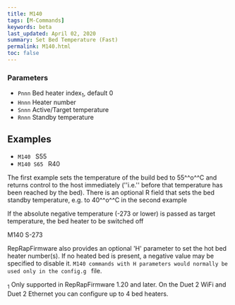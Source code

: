 ```yaml
---
title: M140
tags: [M-Commands] 
keywords: beta 
last_updated: April 02, 2020 
summary: Set Bed Temperature (Fast) 
permalink: M140.html
toc: false 
---
```



### Parameters

* `Pnnn` Bed heater index<sub>1</sub>, default 0
* `Hnnn` Heater number
* `Snnn` Active/Target temperature
* `Rnnn` Standby temperature

## Examples

* ` M140  ` S55
* ` M140 S65  ` R40

The first example sets the temperature of the build bed to 55^^o^^C and returns control to the host immediately (''i.e.'' before that temperature has been reached by the bed). There is an optional R field that sets the bed standby temperature, e.g. to 40^^o^^C in the second example

If the absolute negative temperature (-273 or lower) is passed as target temperature, the bed heater to be switched off

M140 S-273

RepRapFirmware also provides an optional 'H' parameter to set the hot bed heater number(s). If no heated bed is present, a negative value may be specified to disable it. ` M140 commands with H parameters would normally be used only in the config.g  ` file.

<sub>1</sub> Only supported in RepRapFirmware 1.20 and later. On the Duet 2 WiFi and Duet 2 Ethernet you can configure up to 4 bed heaters.


